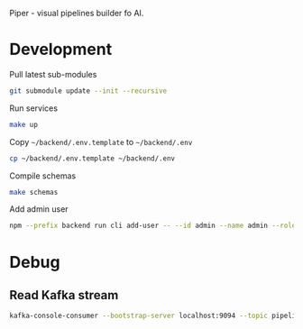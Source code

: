 Piper - visual pipelines builder fo AI.

# Development

Pull latest sub-modules

```bash
git submodule update --init --recursive
```

Run services

```bash
make up
```

Copy `~/backend/.env.template` to `~/backend/.env`

```bash
cp ~/backend/.env.template ~/backend/.env
```

Compile schemas

```bash
make schemas
```

Add admin user

```bash
npm --prefix backend run cli add-user -- --id admin --name admin --role admin --password xyzXYZ
```

# Debug

## Read Kafka stream

```bash
kafka-console-consumer --bootstrap-server localhost:9094 --topic pipeline.messages --from-beginning
```
